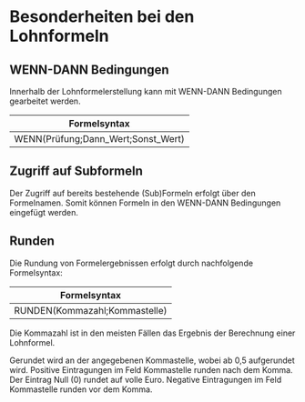 # Besonderheiten bei den Lohnformeln

## WENN-DANN Bedingungen

Innerhalb der Lohnformelerstellung kann mit WENN-DANN Bedingungen gearbeitet werden.

| **Formelsyntax**                   |
| ---------------------------------- |
| WENN(Prüfung;Dann_Wert;Sonst_Wert) |

## Zugriff auf Subformeln

Der Zugriff auf bereits bestehende (Sub)Formeln erfolgt über den Formelnamen. Somit können Formeln in den WENN-DANN Bedingungen eingefügt werden.

## Runden

Die Rundung von Formelergebnissen erfolgt durch nachfolgende Formelsyntax:

| **Formelsyntax**              |
| ----------------------------- |
| RUNDEN(Kommazahl;Kommastelle) |

Die Kommazahl ist in den meisten Fällen das Ergebnis der Berechnung einer Lohnformel.

Gerundet wird an der angegebenen Kommastelle, wobei ab 0,5 aufgerundet wird. Positive Eintragungen im Feld Kommastelle runden nach dem Komma. Der Eintrag Null (0) rundet auf volle Euro. Negative Eintragungen im Feld Kommastelle runden vor dem Komma.